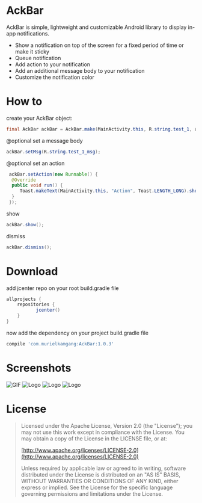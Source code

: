 # AckBar
AckBar is simple, lightweight and customizable Android library to display in-app notifications.

* Show a notification on top of the screen for a fixed period of time or make it sticky
* Queue notification
* Add action to your notification
* Add an additional message body to your notification
* Customize the notification color

# How to
create your AckBar object:
```java
final AckBar ackBar = AckBar.make(MainActivity.this, R.string.test_1, android.R.color.black, 5000);
```
@optional
set a message body
```java
ackBar.setMsg(R.string.test_1_msg);
```

@optional
set an action
```java
 ackBar.setAction(new Runnable() {
  @Override
  public void run() {
     Toast.makeText(MainActivity.this, "Action", Toast.LENGTH_LONG).show();
  }
 });
 ```
 show
 ```java
 ackBar.show();
 ```
 dismiss
 ```java
 ackBar.dismiss();
 ```

# Download

add jcenter repo on your root build.gradle file

```groovy
allprojects {
    repositories {
           jcenter()
    }
}
```

now add  the dependency on your project build.gradle file
```groovy
compile 'com.murielkamgang:AckBar:1.0.3'
```
# Screenshots
![GIF](gif/g_1.gif)
![Logo](screenshots/s_1.png)
![Logo](screenshots/s_3.png)
![Logo](screenshots/s_4.png)

# License

> Licensed under the Apache License, Version 2.0 (the "License");
> you may not use this work except in compliance with the License.
> You may obtain a copy of the License in the LICENSE file, or at:
>
>  [http://www.apache.org/licenses/LICENSE-2.0](http://www.apache.org/licenses/LICENSE-2.0)
>
> Unless required by applicable law or agreed to in writing, software
> distributed under the License is distributed on an "AS IS" BASIS,
> WITHOUT WARRANTIES OR CONDITIONS OF ANY KIND, either express or implied.
> See the License for the specific language governing permissions and
> limitations under the License.


